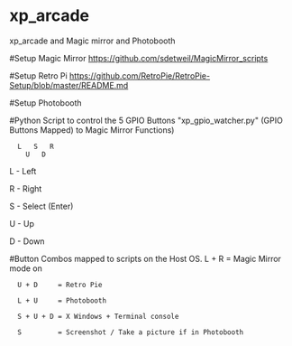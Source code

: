 # xp_arcade
xp_arcade and Magic mirror and Photobooth

#Setup Magic Mirror 
      https://github.com/sdetweil/MagicMirror_scripts

#Setup Retro Pi
      https://github.com/RetroPie/RetroPie-Setup/blob/master/README.md

#Setup Photobooth
      



#Python Script to control the 5 GPIO Buttons "xp_gpio_watcher.py" 
      (GPIO Buttons Mapped) to Magic Mirror Functions)
      
      L   S   R
        U   D
        
   L - Left 
   
   R - Right
   
   S - Select (Enter)
   
   U - Up 
   
   D - Down 
   
   
#Button Combos mapped to scripts on the Host OS. 
      L + R     = Magic Mirror mode on
      
      U + D     = Retro Pie
      
      L + U     = Photobooth
      
      S + U + D = X Windows + Terminal console 
      
      S         = Screenshot / Take a picture if in Photobooth
      

 
